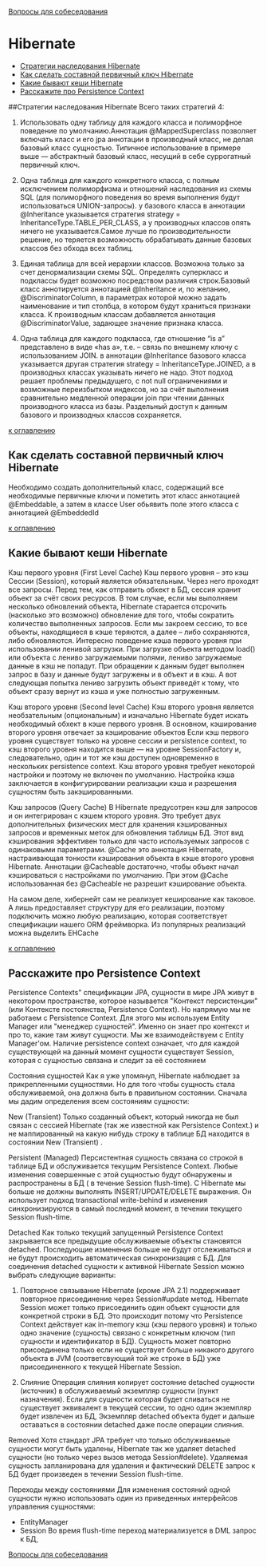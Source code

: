 [Вопросы для собеседования](README.md)

# Hibernate
+ [Стратегии наследования Hibernate](#стратегии-наследования-hibernate)
+ [Как сделать составной первичный ключ Hibernate](#как-сделать-составной-первичный-ключ-hibernate)
+ [Какие бывают кеши Hibernate](#какие-бывают-кеши-hibernate)
+ [Расскажите про Persistence Context](#расскажите-про-Persistence-Context)


##Стратегии наследования Hibernate 
Всего таких стратегий 4:

1) Использовать одну таблицу для каждого класса и полиморфное поведение по умолчанию.Аннотация @MappedSuperclass позволяет включать класс и его jpa аннотации в производный класс, не делая базовый класс сущностью. Типичное использование в примере выше — абстрактный базовый класс, несущий в себе суррогатный первичный ключ.

2) Одна таблица для каждого конкретного класса, с полным исключением полиморфизма и отношений наследования из схемы SQL (для полиморфного поведения во время выполнения будут использоваться UNION-запросы). у базового класса в аннотации @Inheritance указывается стратегия strategy = InheritanceType.TABLE_PER_CLASS, а у производных классов опять ничего не указывается.Самое лучше по производительности решение, но теряется возможность обрабатывать данные базовых классов без обхода всех таблиц.

3) Единая таблица для всей иерархии классов. Возможна только за счет денормализации схемы SQL. Определять суперкласс и подклассы будет возможно посредством различия строк.Базовый класс аннотируется аннотацией @Inheritance и, по желанию, @DiscriminatorColumn, в параметрах которой можно задать наименование и тип столбца, в котором будут храниться признаки класса. К производным классам добавляется аннотация @DiscriminatorValue, задающее значение признака класса.

4) Одна таблица для каждого подкласса, где отношение “is a” представлено в виде «has a», т.е. – связь по внешнему ключу с использованием JOIN. в аннотации @Inheritance базового класса указывается другая стратегия strategy = InheritanceType.JOINED, а в производных классах указывать ничего не надо. Этот подход решает проблемы предыдущего, с not null ограничениями и возможные переизбытком индексов, но за счёт выполнения сравнительно медленной операции join при чтении данных производного класса из базы. Раздельный доступ к данным базового и производных классов сохраняется.

[к оглавлению](#hibernate)

## Как сделать составной первичный ключ Hibernate 
Необходимо создать дополнительный класс, содержащий все необходимые первичные ключи и пометить этот класс аннотацией @Embeddable, а затем в классе User обьявить поле этого класса с аннотацией @EmbeddedId

[к оглавлению](#hibernate)

## Какие бывают кеши Hibernate 
Кэш первого уровня (First Level Cache)
Кэш первого уровня – это кэш Сессии (Session), который является обязательным. Через него проходят все запросы. Перед тем, как отправить обхект в БД, сессия хранит объект за счёт своих ресурсов.
В том случае, если мы выполняем несколько обновлений объекта, Hibernate старается отсрочить (насколько это возможно) обновление для того, чтобы сократить количество выполненных запросов. Если мы закроем сессию, то все объекты, находящиеся в кэше теряются, а далее – либо сохраняются, либо обновляются.
Интересно поведение кэша первого уровня при использовании ленивой загрузки. При загрузке объекта методом load() или объекта с лениво загружаемыми полями, лениво загружаемые данные в кэш не попадут. При обращении к данным будет выполнен запрос в базу и данные будут загружены и в объект и в кэш. А вот следующая попытка лениво загрузить объект приведёт к тому, что объект сразу вернут из кэша и уже полностью загруженным.

Кэш второго уровня (Second level Cache)
Кэш второго уровня является необзательным (опциональным) и изначально Hibernate будет искать необходимый обхект в кэше первого уровня. В основном, кэширование второго уровня отвечает за кэширование объектов
Если кэш первого уровня существует только на уровне сессии и persistence context, то кэш второго уровня находится выше — на уровне SessionFactory и, следовательно, один и тот же кэш доступен одновременно в нескольких persistence context. Кэш второго уровня требует некоторой настройки и поэтому не включен по умолчанию. Настройка кэша заключается в конфигурировании реализации кэша и разрешения сущностям быть закэшированными.

Кэш запросов (Query Cache)
В Hibernate предусотрен кэш для запросов и он интегрирован с кэшем кторого уровня. Это требует двух дополнительных физических мест для хранения кэшированных запросов и временных меток для обновления таблицы БД. Этот вид кэширования эффективен только для часто используемых запросов с одинаковыми параметрами.
@Cache это аннотация Hibernate, настраивающая тонкости кэширования объекта в кэше второго уровня Hibernate. Аннотации @Cacheable  достаточно, чтобы объект начал кэшироваться с настройками по умолчанию. При этом @Cache использованная без @Cacheable не разрешит кэширование объекта.

На самом деле, хибернейт сам не реализует кеширование как таковое. А лишь предоставляет структуру для его реализации, поэтому подключить можно любую реализацию, которая соответствует спецификации нашего ORM фреймворка. Из популярных реализаций можна выделить EHCache

[к оглавлению](#hibernate)

## Расскажите про Persistence Context
Persistence Contexts" спецификации JPA, сущности в мире JPA живут в некотором пространстве, которое называется "Контекст персистенции" (или Контексте постоянства, Persistence Context). Но напрямую мы не работаем с Persistence Context. Для этого мы используем Entity Manager или "менеджер сущностей". Именно он знает про контекст и про то, какие там живут сущности. Мы же взаимодействуем с Entity Manager'ом.
Наличие persistence context означает, что для каждой существующей на данный момент сущности существует Session, которая с сущностью связана и следит за её состоянием

Состояния сущностей
Как я уже упомянул, Hibernate наблюдает за прикрепленными сущностями. Но для того чтобы сущность стала обслуживаемой, она должна быть в правильном состоянии.
Сначала мы дадим определения всем состояниям сущности:

New (Transient)
Только созданный объект, который никогда не был связан с сессией Hibernate (так же известной как Persistence Context.) и не маппированный на какую нибудь строку в таблице БД находится в состоянии New (Transient) .

Persistent (Managed)
Персистентная сущность связана со строкой в таблице БД и обслуживается текущим Persistence Context. Любые изменения совершенные с этой сущностью будут обнаружены и распространены в БД ( в течение Session flush-time). С Hibernate мы больше не должны выполнять INSERT/UPDATE/DELETE выражения. Он использует подход transactional write-behind и изменения синхронизируются в самый последний момент, в течении текущего Session flush-time.

Detached
Как только текущий запущенный Persistence Context закрывается все предыдущие обслуживаемые объекты становятся detached. Последующие изменения больше не будут отслеживаться  и не будут происходить автоматическая синхронизация с БД.
Для соединения detached сущности к активной Hibernate Session можно выбрать следующие варианты:

1) Повторное связывание
Hibernate (кроме JPA 2.1) поддерживает повторное присоединение через  Session#update метод.
Hibernate Session может только присоединить один объект сущности для конкретной строки в БД. Это происходит потому что Persistence Context действует как in-memory кэш (кэш первого уровня) и только одно значение (сущность) связано с конкретным ключом (тип сущности и идентификатор в БД).
Сущность может повторно присоединена только если не существует больше никакого другого объекта в JVM (соответсвующий той же строке в БД) уже присоединенного к текущей Hibernate Session.

2) Слияние
Операция слияния копирует состояние  detached сущности (источник) в  обслуживаемый экземпляр сущности (пункт назначения). Если для сущности которая будет сливаться не существует эквивалент в текущей сессии, то одно один экземпляр будет извлечен из БД,
Экземпляр detached объекта будет и дальше оставаться в состоянии detached даже после операции слияния.

Removed 
Хотя стандарт JPA  требует что только обслуживаемые сущности могут быть удалены, Hibernate так же удаляет detached сущности (но только через вызов метода Session#delete).
Удаляемая сущность запланирована для удаления и фактический DELETE запрос к БД будет произведен в течении Session flush-time.

Переходы между состояниями
Для изменения состояний одной сущности нужно использовать один из приведенных интерфейсов управления сущностями:
 - EntityManager
 - Session
Во время flush-time переход материализуется в DML запрос к БД,


[Вопросы для собеседования](README.md)
